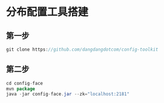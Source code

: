 # 分布配置工具搭建

## 第一步
```java
git clone https://github.com/dangdangdotcom/config-toolkit
```

## 第二步

```java
cd config-face
mvn package
java -jar config-face.jar --zk="localhost:2181"
```
